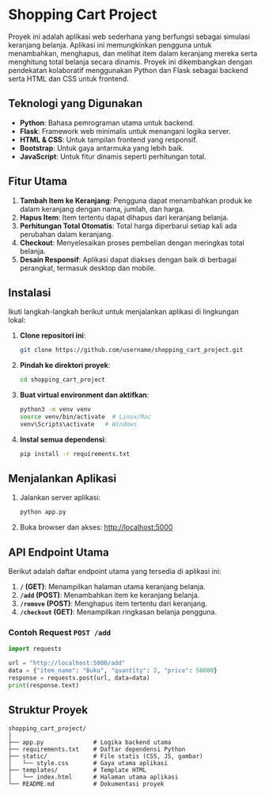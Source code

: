 
# Shopping Cart Project

Proyek ini adalah aplikasi web sederhana yang berfungsi sebagai simulasi keranjang belanja. Aplikasi ini memungkinkan pengguna untuk menambahkan, menghapus, dan melihat item dalam keranjang mereka serta menghitung total belanja secara dinamis. Proyek ini dikembangkan dengan pendekatan kolaboratif menggunakan Python dan Flask sebagai backend serta HTML dan CSS untuk frontend.

## Teknologi yang Digunakan
- **Python**: Bahasa pemrograman utama untuk backend.
- **Flask**: Framework web minimalis untuk menangani logika server.
- **HTML & CSS**: Untuk tampilan frontend yang responsif.
- **Bootstrap**: Untuk gaya antarmuka yang lebih baik.
- **JavaScript**: Untuk fitur dinamis seperti perhitungan total.

## Fitur Utama
1. **Tambah Item ke Keranjang**: Pengguna dapat menambahkan produk ke dalam keranjang dengan nama, jumlah, dan harga.
2. **Hapus Item**: Item tertentu dapat dihapus dari keranjang belanja.
3. **Perhitungan Total Otomatis**: Total harga diperbarui setiap kali ada perubahan dalam keranjang.
4. **Checkout**: Menyelesaikan proses pembelian dengan meringkas total belanja.
5. **Desain Responsif**: Aplikasi dapat diakses dengan baik di berbagai perangkat, termasuk desktop dan mobile.

## Instalasi
Ikuti langkah-langkah berikut untuk menjalankan aplikasi di lingkungan lokal:

1. **Clone repositori ini**:
   ```bash
   git clone https://github.com/username/shopping_cart_project.git
   ```
2. **Pindah ke direktori proyek**:
   ```bash
   cd shopping_cart_project
   ```
3. **Buat virtual environment dan aktifkan**:
   ```bash
   python3 -m venv venv
   source venv/bin/activate  # Linux/Mac
   venv\Scripts\activate   # Windows
   ```
4. **Instal semua dependensi**:
   ```bash
   pip install -r requirements.txt
   ```

## Menjalankan Aplikasi
1. Jalankan server aplikasi:
   ```bash
   python app.py
   ```
2. Buka browser dan akses: [http://localhost:5000](http://localhost:5000)

## API Endpoint Utama
Berikut adalah daftar endpoint utama yang tersedia di aplikasi ini:
1. **`/` (GET)**: Menampilkan halaman utama keranjang belanja.
2. **`/add` (POST)**: Menambahkan item ke keranjang belanja.
3. **`/remove` (POST)**: Menghapus item tertentu dari keranjang.
4. **`/checkout` (GET)**: Menampilkan ringkasan belanja pengguna.

### Contoh Request `POST /add`
```python
import requests

url = "http://localhost:5000/add"
data = {"item_name": "Buku", "quantity": 2, "price": 50000}
response = requests.post(url, data=data)
print(response.text)
```

## Struktur Proyek
```
shopping_cart_project/
│
├── app.py              # Logika backend utama
├── requirements.txt    # Daftar dependensi Python
├── static/             # File statis (CSS, JS, gambar)
│   └── style.css       # Gaya utama aplikasi
├── templates/          # Template HTML
│   └── index.html      # Halaman utama aplikasi
└── README.md           # Dokumentasi proyek
```


